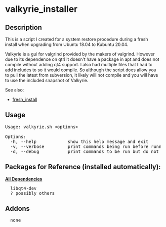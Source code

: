 # valkyrie_installer
## Description
This is a script I created for a system restore procedure during a fresh install when upgrading from Ubuntu 18.04 to Kubuntu 20.04.

Valkyrie is a gui for valgrind provided by the makers of valgrind. However due to its dependence on qt4 it doesn't have a package in apt and does not compile without adding qt4 support. I also had multiple files that I had to add includes to so it would compile. So although the script does allow you to pull the latest from subversion, it likely will not compile and you will have to use the included snapshot of Valkyrie.

See also:
  * [fresh_install](https://github.com/bcthund/fresh_install)

## Usage
<pre>
Usage: valkyrie.sh &lt;options&gt;

Options:
  -h, --help            show this help message and exit
  -v, --verbose         print commands being run before running them
  -d, --debug           print commands to be run but do not execute them
</pre>

## Packages for Reference (installed automatically):
<u>**All Dependencies**</u>
<pre>
  libqt4-dev
  ? possibly others
</pre>

## Addons
<pre>
  none
</pre>
